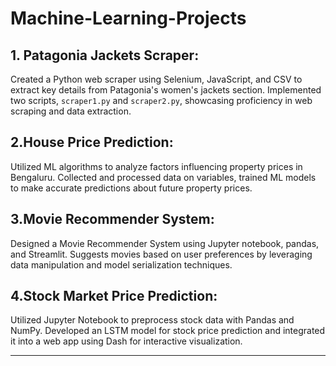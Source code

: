 # Machine-Learning-Projects

## 1. Patagonia Jackets Scraper:
Created a Python web scraper using Selenium, JavaScript, and CSV to extract key details from Patagonia's women's jackets section. Implemented two scripts, `scraper1.py` and `scraper2.py`, showcasing proficiency in web scraping and data extraction.

## 2.House Price Prediction:
Utilized ML algorithms to analyze factors influencing property prices in Bengaluru. Collected and processed data on variables, trained ML models to make accurate predictions about future property prices.

## 3.Movie Recommender System:
Designed a Movie Recommender System using Jupyter notebook, pandas, and Streamlit. Suggests movies based on user preferences by leveraging data manipulation and model serialization techniques.

## 4.Stock Market Price Prediction:
Utilized Jupyter Notebook to preprocess stock data with Pandas and NumPy. Developed an LSTM model for stock price prediction and integrated it into a web app using Dash for interactive visualization.

--- 

